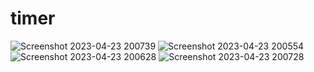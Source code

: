 # timer

![Screenshot 2023-04-23 200739](https://user-images.githubusercontent.com/103477351/233874208-748e1c1d-b17e-4c9b-88c2-e5ce08d22e9f.png)
![Screenshot 2023-04-23 200554](https://user-images.githubusercontent.com/103477351/233874209-41b78b0e-6005-4c46-9c31-c7df59e10efb.png)
![Screenshot 2023-04-23 200628](https://user-images.githubusercontent.com/103477351/233874211-022312c0-c662-43ec-bb8f-e5c370e2c0ea.png)
![Screenshot 2023-04-23 200728](https://user-images.githubusercontent.com/103477351/233874213-f80ac4ef-eb2b-4144-a425-85e9e98b914c.png)
